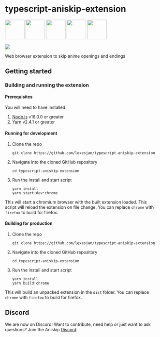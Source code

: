 # typescript-aniskip-extension

<a href="https://chrome.google.com/webstore/detail/aniskip/npfcdmjgaocepmpdnmliimijgfjbgcdd" target="_blank"><img src="https://imgur.com/3C4iKO0.png" width="64" height="64"></a>
<a href="https://addons.mozilla.org/en-US/firefox/addon/aniskip/" target="_blank"><img src="https://imgur.com/ihXsdDO.png" width="64" height="64"></a>
<a href="https://chrome.google.com/webstore/detail/aniskip/npfcdmjgaocepmpdnmliimijgfjbgcdd" target="_blank"><img src="https://imgur.com/nSJ9htU.png" width="64" height="64"></a>
<a href="https://chrome.google.com/webstore/detail/aniskip/npfcdmjgaocepmpdnmliimijgfjbgcdd" target="_blank"><img src="https://imgur.com/EuDp4vP.png" width="64" height="64"></a>
<a href="https://chrome.google.com/webstore/detail/aniskip/npfcdmjgaocepmpdnmliimijgfjbgcdd" target="_blank"><img src="https://imgur.com/z8yjLZ2.png" width="64" height="64"></a>

<img src="https://i.imgur.com/rUP9ebG.gif">

Web browser extension to skip anime openings and endings

## Getting started

### Building and running the extension

#### Prerequisites

You will need to have installed:

1. [Node.js](https://nodejs.org/en/) v16.0.0 or greater
1. [Yarn](https://classic.yarnpkg.com/en/) v2.4.1 or greater

#### Running for development

1. Clone the repo

   ```
   git clone https://github.com/lexesjan/typescript-aniskip-extension
   ```

1. Navigate into the cloned GitHub repository

   ```
   cd typescript-aniskip-extension
   ```

1. Run the install and start script

   ```
   yarn install
   yarn start:dev:chrome
   ```

This will start a chromium browser with the built extension loaded. This script will reload the extension on file change. You can replace `chrome` with `firefox` to build for firefox.

#### Building for production

1. Clone the repo

   ```
   git clone https://github.com/lexesjan/typescript-aniskip-extension
   ```

1. Navigate into the cloned GitHub repository

   ```
   cd typescript-aniskip-extension
   ```

1. Run the install and start script

   ```
   yarn install
   yarn build:chrome
   ```

This will build an unpacked extension in the `dist` folder. You can replace `chrome` with `firefox` to build for firefox.

## Discord

We are now on Discord! Want to contribute, need help or just want to ask questions? Join the Aniskip [Discord](https://discord.gg/UqT55CbrbE).
